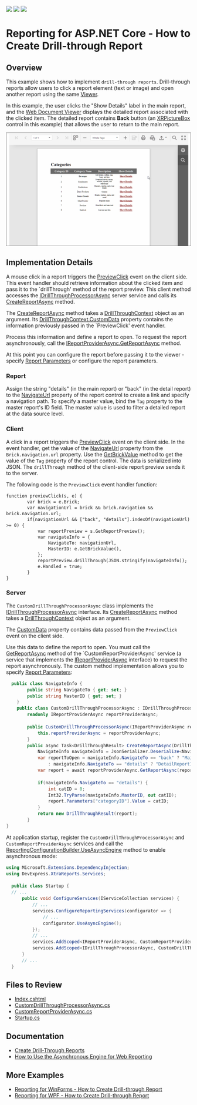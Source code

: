 <!-- default badges list -->
![](https://img.shields.io/endpoint?url=https://codecentral.devexpress.com/api/v1/VersionRange/128602993/2023.2)
[![](https://img.shields.io/badge/Open_in_DevExpress_Support_Center-FF7200?style=flat-square&logo=DevExpress&logoColor=white)](https://supportcenter.devexpress.com/ticket/details/T483368)
[![](https://img.shields.io/badge/📖_How_to_use_DevExpress_Examples-e9f6fc?style=flat-square)](https://docs.devexpress.com/GeneralInformation/403183)
<!-- default badges end -->
# Reporting for ASP.NET Core - How to Create Drill-through Report

## Overview 

This example shows how to implement `drill-through reports`. Drill-through reports allow users to click a report element (text or image) and open another report using the same [Viewer](https://docs.devexpress.com/XtraReports/400248/web-reporting/asp-net-core-reporting/document-viewer). 

In this example, the user clicks the "Show Details" label in the main report, and the [Web Document Viewer](https://docs.devexpress.com/XtraReports/400248/web-reporting/asp-net-core-reporting/document-viewer) displays the detailed report associated with the clicked item. The detailed report contains **Back** button (an [XRPictureBox](https://docs.devexpress.com/XtraReports/DevExpress.XtraReports.UI.XRPictureBox) control in this example) that allows the user to return to the main report.

![Reporting for ASP.NET Core - How to Create Drill-through Report](Images/webdrillthrough.gif)

## Implementation Details 

A mouse click in a report triggers the [PreviewClick](https://docs.devexpress.com/XtraReports/DevExpress.AspNetCore.Reporting.WebDocumentViewer.WebDocumentViewerClientSideEventsBuilder.PreviewClick(System.String)) event on the client side. This event handler should retrieve information about the clicked item and pass it to the `drillThrough' method of the report preview. This client method accesses the [IDrillThroughProcessorAsync](https://docs.devexpress.com/XtraReports/DevExpress.XtraReports.Web.WebDocumentViewer.IDrillThroughProcessorAsync) server service and calls its [CreateReportAsync](https://docs.devexpress.com/XtraReports/DevExpress.XtraReports.Web.WebDocumentViewer.IDrillThroughProcessorAsync.CreateReportAsync(DevExpress.XtraReports.Web.WebDocumentViewer.DrillThroughContext)) method. 

The [CreateReportAsync](https://docs.devexpress.com/XtraReports/DevExpress.XtraReports.Web.WebDocumentViewer.IDrillThroughProcessorAsync.CreateReportAsync(DevExpress.XtraReports.Web.WebDocumentViewer.DrillThroughContext)) method takes a [DrillThroughContext](https://docs.devexpress.com/XtraReports/DevExpress.XtraReports.Web.WebDocumentViewer.DrillThroughContext) object as an argument. Its [DrillThroughContext.CustomData](https://docs.devexpress.com/XtraReports/DevExpress.XtraReports.Web.WebDocumentViewer.DrillThroughContext.CustomData) property contains the information previously passed in the `PreviewClick' event handler. 

Process this information and define a report to open. To request the report asynchronously, call the [IReportProviderAsync.GetReportAsync](https://docs.devexpress.com/XtraReports/DevExpress.XtraReports.Services.IReportProviderAsync) method. 

At this point you can configure the report before passing it to the viewer - specify [Report Parameters](https://docs.devexpress.com/XtraReports/4812/detailed-guide-to-devexpress-reporting/shape-report-data/use-report-parameters) or configure the report parameters. 

### Report  

Assign the string "details" (in the main report) or "back" (in the detail report) to the [NavigateUrl](https://docs.devexpress.com/XtraReports/DevExpress.XtraReports.UI.XRControl.NavigateUrl) property of the report control to create a link and specify a navigation path. To specify a master value, bind the `Tag` property to the master report's ID field.
The master value is used to filter a detailed report at the data source level. 

### Client 

A click in a report triggers the [PreviewClick](https://docs.devexpress.com/XtraReports/DevExpress.AspNetCore.Reporting.WebDocumentViewer.WebDocumentViewerClientSideEventsBuilder.PreviewClick(System.String)) event on the client side. In the event handler, get the value of the [NavigateUrl](https://docs.devexpress.com/XtraReports/DevExpress.XtraReports.UI.XRControl.NavigateUrl) property from the `Brick.navigation.url` property.
Use the [GetBrickValue](https://docs.devexpress.com/XtraReports/js-ASPxClientPreviewClickEventArgs#js_aspxclientpreviewclickeventargs_getbrickvalue) method to get the value of the `Tag` property of the report control. 
The data is serialized into JSON. The `drillThrough` method of the client-side report preview sends it to the server.

The following code is the `PreviewClick` event handler function: 

```
function previewClick(s, e) {
        var brick = e.Brick;
        var navigationUrl = brick && brick.navigation && brick.navigation.url;
        if(navigationUrl && ["back", "details"].indexOf(navigationUrl) >= 0) {
            var reportPreview = s.GetReportPreview();
            var navigateInfo = {
                NavigateTo: navigationUrl,
                MasterID: e.GetBrickValue(),
            };
            reportPreview.drillThrough(JSON.stringify(navigateInfo));
            e.Handled = true;
        }
}
```

### Server 

The `CustomDrillThroughProcessorAsync` class implements the [IDrillThroughProcessorAsync](https://docs.devexpress.com/XtraReports/DevExpress.XtraReports.Web.WebDocumentViewer.IDrillThroughProcessorAsync) interface. Its [CreateReportAsync](https://docs.devexpress.com/XtraReports/DevExpress.XtraReports.Web.WebDocumentViewer.IDrillThroughProcessorAsync.CreateReportAsync(DevExpress.XtraReports.Web.WebDocumentViewer.DrillThroughContext)) method takes a [DrillThroughContext](https://docs.devexpress.com/XtraReports/DevExpress.XtraReports.Web.WebDocumentViewer.DrillThroughContext) object as an argument.

The [CustomData](https://docs.devexpress.com/XtraReports/DevExpress.XtraReports.Web.WebDocumentViewer.DrillThroughContext.CustomData) property contains data passed from the `PreviewClick` event on the client side. 

Use this data to define the report to open. You must call the [GetReportAsync](https://docs.devexpress.com/XtraReports/DevExpress.XtraReports.Services.IReportProviderAsync) method of the `CustomReportProviderAsync' service (a service that implements the [IReportProviderAsync](https://docs.devexpress.com/XtraReports/DevExpress.XtraReports.Services.IReportProviderAsync) interface) to request the report asynchronously. The custom method implementation allows you to specify [Report Parameters](https://docs.devexpress.com/XtraReports/4812/detailed-guide-to-devexpress-reporting/shape-report-data/use-report-parameters):
 

```csharp
  public class NavigateInfo {
        public string NavigateTo { get; set; }
        public string MasterID { get; set; }
    }
    public class CustomDrillThroughProcessorAsync : IDrillThroughProcessorAsync {
        readonly IReportProviderAsync reportProviderAsync;

        public CustomDrillThroughProcessorAsync(IReportProviderAsync reportProviderAsync) {
            this.reportProviderAsync = reportProviderAsync;
        }
        public async Task<DrillThroughResult> CreateReportAsync(DrillThroughContext context) {
            NavigateInfo navigateInfo = JsonSerializer.Deserialize<NavigateInfo>(context.CustomData);
            var reportToOpen = navigateInfo.NavigateTo == "back" ? "MainReport"
                : navigateInfo.NavigateTo == "details" ? "DetailReport1" : null;
            var report = await reportProviderAsync.GetReportAsync(reportToOpen, null) ?? context.Report;

            if(navigateInfo.NavigateTo == "details") {
                int catID = 0;
                Int32.TryParse(navigateInfo.MasterID, out catID);
                report.Parameters["categoryID"].Value = catID;
            }
            return new DrillThroughResult(report);
        }
}
```
At application startup, register the `CustomDrillThroughProcessorAsync` and `CustomReportProviderAsync` services and call the [ReportingConfigurationBuilder.UseAsyncEngine](https://docs.devexpress.com/XtraReports/DevExpress.XtraReports.Web.WebDocumentViewer.DefaultWebDocumentViewerContainer.UseAsyncEngine?f=export) method to enable asynchronous mode:

```csharp
using Microsoft.Extensions.DependencyInjection;
using DevExpress.XtraReports.Services;

  public class Startup {
  // ...
      public void ConfigureServices(IServiceCollection services) {          
          // ...
          services.ConfigureReportingServices(configurator => {
              // ...
              configurator.UseAsyncEngine();
          });
          // ...
          services.AddScoped<IReportProviderAsync, CustomReportProviderAsync>();
          services.AddScoped<IDrillThroughProcessorAsync, CustomDrillThroughProcessorAsync>();
      }
      // ...
  }
```

## Files to  Review

- [Index.cshtml](Views/Home/Index.cshtml) 
- [CustomDrillThroughProcessorAsync.cs](Services/CustomDrillThroughProcessorAsync.cs)
- [CustomReportProviderAsync.cs](Services/CustomReportProviderAsync.cs)
- [Startup.cs](Startup.cs)
## Documentation

* [Create Drill-Through Reports](https://docs.devexpress.com/XtraReports/4789/detailed-guide-to-devexpress-reporting/provide-interactivity/create-drill-through-reports)
* [How to Use the Asynchronous Engine for Web Reporting](https://github.com/DevExpress-Examples/Reporting-Use-Async-Engine-In-AspNet-Core)

## More Examples

- [Reporting for WinForms - How to Create Drill-through Report](https://github.com/DevExpress-Examples/reporting-winforms-drill-through)
- [Reporting for WPF - How to Create Drill-through Report](https://github.com/DevExpress-Examples/reporting-wpf-drill-through)
